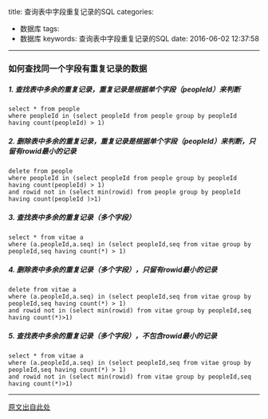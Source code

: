 title: 查询表中字段重复记录的SQL
categories:
  - 数据库
tags:
  - 数据库
keywords: 查询表中字段重复记录的SQL
date: 2016-06-02 12:37:58
---


### 如何查找同一个字段有重复记录的数据

##### 1. 查找表中多余的重复记录，重复记录是根据单个字段（peopleId）来判断

```
select * from people  
where peopleId in (select peopleId from people group by peopleId having count(peopleId) > 1)

```



##### 2. 删除表中多余的重复记录，重复记录是根据单个字段（peopleId）来判断，只留有rowid最小的记录   


```
delete from people   
where peopleId in (select peopleId from people group by peopleId having count(peopleId) > 1)  
and rowid not in (select min(rowid) from people group by peopleId having count(peopleId )>1)

```
<!--more-->

##### 3. 查找表中多余的重复记录（多个字段）

```
select * from vitae a  
where (a.peopleId,a.seq) in (select peopleId,seq from vitae group by peopleId,seq having count(*) > 1)  

```
##### 4. 删除表中多余的重复记录（多个字段），只留有rowid最小的记录 

```
delete from vitae a  
where (a.peopleId,a.seq) in (select peopleId,seq from vitae group by peopleId,seq having count(*) > 1)  
and rowid not in (select min(rowid) from vitae group by peopleId,seq having count(*)>1) 

```
##### 5. 查找表中多余的重复记录（多个字段），不包含rowid最小的记录

```
select * from vitae a  
where (a.peopleId,a.seq) in (select peopleId,seq from vitae group by peopleId,seq having count(*) > 1)  
and rowid not in (select min(rowid) from vitae group by peopleId,seq having count(*)>1)  

```
---

[原文出自此处](http://sucre.blog.51cto.com/1084905/380143)